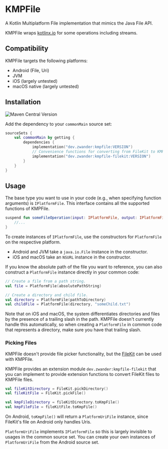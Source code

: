 # KMPFile
A Kotlin Multiplatform File implementation that mimics the Java File API.

KMPFile wraps [kotlinx.io](https://github.com/Kotlin/kotlinx-io) for some operations including streams.

## Compatibility
KMPFile targets the following platforms:
- Android (File, Uri)
- JVM
- iOS (largely untested)
- macOS native (largely untested)

## Installation
![Maven Central Version](https://img.shields.io/maven-central/v/dev.zwander/kmpfile)

Add the dependency to your `commonMain` source set:

```kotlin
sourceSets {
    val commonMain by getting {
        dependencies {
            implementation("dev.zwander:kmpfile:VERSION")
            // Convenience functions for converting from FileKit to KMPFile.
            implementation("dev.zwander:kmpfile-filekit:VERSION")
        }
    }
}
```

## Usage
The base type you want to use in your code (e.g., when specifying function arguments) is `IPlatformFile`. This interface contains all the supported functions of KMPFile.

```kotlin
suspend fun someFileOperation(input: IPlatformFile, output: IPlatformFile) {
    //...
}
```

To create instances of `IPlatformFile`, use the constructors for `PlatformFile` on the respective platform.
- Android and JVM take a `java.io.File` instance in the constructor.
- iOS and macOS take an `NSURL` instance in the constructor.

If you know the absolute path of the file you want to reference, you can also construct a `PlatformFile` instance directly in your common code:
```kotlin
// Create a file from a path string.
val file = PlatformFile(absolutePathString)

// Create a directory and child file.
val directory = PlatformFile(pathToDirectory)
val childFile = PlatformFile(directory, "someChild.txt")
```

Note that on iOS and macOS, the system differentiates directories and files by the presence of a trailing slash in the path. KMPFile doesn't currently handle this automatically, so when creating a `PlatformFile` in common code that represents a directory, make sure you have that trailing slash.

### Picking Files
KMPFile doesn't provide file picker functionality, but the [FileKit](https://github.com/vinceglb/FileKit/) can be used with KMPFile.

KMPFile provides an extension module `dev.zwander:kmpfile-filekit` that you can implement to provide extension functions to convert FileKit files to KMPFile files.

```kotlin
val fileKitDirectory = FileKit.pickDirectory()
val fileKitFile = FileKit.pickFile()

val kmpFileDirectory = fileKitDirectory.toKmpFile()
val kmpFileFile = fileKitFile.toKmpFile()
```

On Android, `toKmpFile()` will return a `PlatformUriFile` instance, since FileKit's file on Android only handles Uris.

`PlatformUriFile` implements `IPlatformFile` so this is largely invisible to usages in the common source set. You can create your own instances of `PlatformUriFile` from the Android source set.
